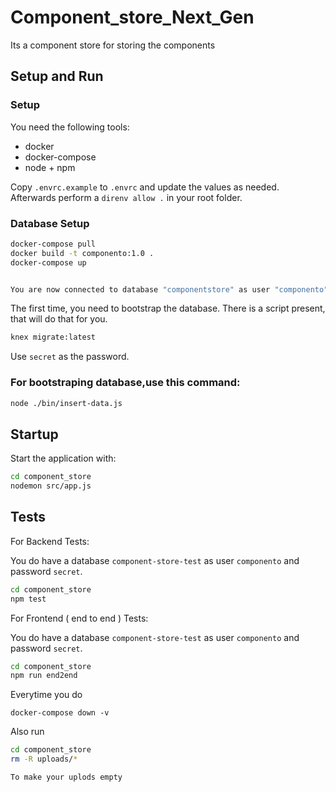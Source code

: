 # Component_store_Next_Gen
Its a component store for storing the components

## Setup and Run

### Setup

You need the following tools:

* docker
* docker-compose
* node + npm


Copy `.envrc.example` to `.envrc` and update the values as needed.
Afterwards perform a `direnv allow .` in your root folder.

### Database Setup

```bash
docker-compose pull
docker build -t componento:1.0 .
docker-compose up


You are now connected to database "componentstore" as user "componento".
```

The first time, you need to bootstrap the database. There is a script present, that will do that for you.
```bash
knex migrate:latest
```

Use `secret` as the password.

### For bootstraping database,use this command:

```bash
node ./bin/insert-data.js
```
## Startup

Start the application with:

```bash
cd component_store
nodemon src/app.js
```
## Tests

For Backend Tests:

You do have a database `component-store-test` as user `componento` and password `secret`.

```bash
cd component_store
npm test
```
For Frontend ( end to end ) Tests:

You do have a database `component-store-test` as user `componento` and password `secret`.

```bash
cd component_store
npm run end2end
```

Everytime  you do 
```
docker-compose down -v
```
Also run
```bash
cd component_store
rm -R uploads/*

To make your uplods empty
```